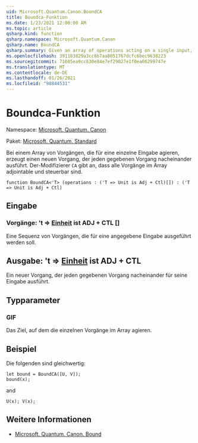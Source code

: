 ```yaml
---
uid: Microsoft.Quantum.Canon.BoundCA
title: Boundca-Funktion
ms.date: 1/23/2021 12:00:00 AM
ms.topic: article
qsharp.kind: function
qsharp.namespace: Microsoft.Quantum.Canon
qsharp.name: BoundCA
qsharp.summary: Given an array of operations acting on a single input, produces a new operation that performs each given operation in sequence. The modifier `CA` indicates that all operations in the array are adjointable and controllable.
ms.openlocfilehash: 391183829a3cc8b7aa8051767dcfc6bec9638223
ms.sourcegitcommit: 71605ea9cc630e84e7ef29027e1f0ea06299747e
ms.translationtype: MT
ms.contentlocale: de-DE
ms.lasthandoff: 01/26/2021
ms.locfileid: "98844531"
---
```

# <a name="boundca-function"></a>Boundca-Funktion

Namespace: [Microsoft. Quantum. Canon](xref:Microsoft.Quantum.Canon)

Paket: [Microsoft. Quantum. Standard](https://nuget.org/packages/Microsoft.Quantum.Standard)


Bei einem Array von Vorgängen, die für eine einzelne Eingabe agieren, erzeugt einen neuen Vorgang, der jeden gegebenen Vorgang nacheinander ausführt.
Der-Modifizierer `CA` gibt an, dass alle Vorgänge im Array adjointable und steuerbar sind.

```qsharp
function BoundCA<'T> (operations : ('T => Unit is Adj + Ctl)[]) : ('T => Unit is Adj + Ctl)
```


## <a name="input"></a>Eingabe

### <a name="operations--t--unit--is-adj--ctl"></a>Vorgänge: 't => [Einheit](xref:microsoft.quantum.lang-ref.unit)  ist ADJ + CTL []

Eine Sequenz von Vorgängen, die für eine angegebene Eingabe ausgeführt werden soll.



## <a name="output--t--unit--is-adj--ctl"></a>Ausgabe: 't => [Einheit](xref:microsoft.quantum.lang-ref.unit)  ist ADJ + CTL

Ein neuer Vorgang, der jeden gegebenen Vorgang nacheinander für seine Eingabe ausführt.

## <a name="type-parameters"></a>Typparameter

### <a name="t"></a>GIF

Das Ziel, auf dem die einzelnen Vorgänge im Array agieren.

## <a name="example"></a>Beispiel

Die folgenden sind gleichwertig:

```qsharp
let bound = BoundCA([U, V]);
bound(x);
```

and

```qsharp
U(x); V(x);
```

## <a name="see-also"></a>Weitere Informationen

- [Microsoft. Quantum. Canon. Bound](xref:Microsoft.Quantum.Canon.Bound)